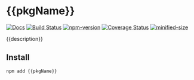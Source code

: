 # {{pkgName}}

[![Docs](https://img.shields.io/badge/Docs-read-%23fdf9f5)](https://{{author}}.github.io/{{repoName}})
[![Build Status](https://github.com/{{author}}/{{repoName}}/actions/workflows/build.yml/badge.svg)](https://github.com/{{author}}/{{repoName}}/actions/workflows/build.yml)
[![npm-version](https://img.shields.io/npm/v/{{pkgName}}.svg)](https://www.npmjs.com/package/{{pkgName}})
[![Coverage Status](https://img.shields.io/coverallsCoverage/github/{{author}}/{{repoName}})](https://coveralls.io/github/{{author}}/{{repoName}})
[![minified-size](https://img.shields.io/bundlephobia/minzip/{{pkgName}})](https://bundlephobia.com/package/{{pkgName}})

{{description}}

## Install

```
npm add {{pkgName}}
```
